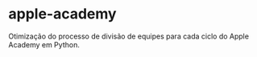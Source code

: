 # apple-academy
Otimização do processo de divisão de equipes para cada ciclo do Apple Academy em Python.
